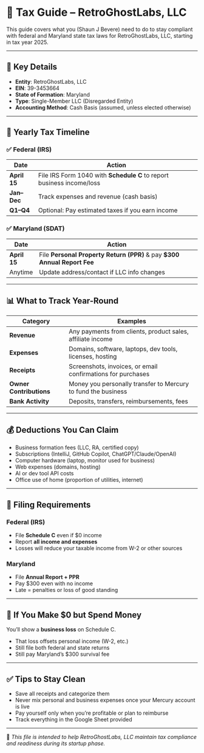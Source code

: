 # 🧾 Tax Guide – RetroGhostLabs, LLC

This guide covers what you (Shaun J Bevere) need to do to stay compliant with federal and Maryland state tax laws for RetroGhostLabs, LLC, starting in tax year 2025.

---

## 🧠 Key Details

- **Entity**: RetroGhostLabs, LLC
- **EIN**: 39-3453664
- **State of Formation**: Maryland
- **Type**: Single-Member LLC (Disregarded Entity)
- **Accounting Method**: Cash Basis (assumed, unless elected otherwise)

---

## 📅 Yearly Tax Timeline

### ✅ Federal (IRS)
| Date | Action |
|------|--------|
| **April 15** | File IRS Form 1040 with **Schedule C** to report business income/loss |
| **Jan–Dec** | Track expenses and revenue (cash basis) |
| **Q1–Q4** | Optional: Pay estimated taxes if you earn income |

### ✅ Maryland (SDAT)
| Date | Action |
|------|--------|
| **April 15** | File **Personal Property Return (PPR)** & pay **$300 Annual Report Fee** |
| Anytime | Update address/contact if LLC info changes |

---

## 📊 What to Track Year-Round

| Category | Examples |
|----------|----------|
| **Revenue** | Any payments from clients, product sales, affiliate income |
| **Expenses** | Domains, software, laptops, dev tools, licenses, hosting |
| **Receipts** | Screenshots, invoices, or email confirmations for purchases |
| **Owner Contributions** | Money you personally transfer to Mercury to fund the business |
| **Bank Activity** | Deposits, transfers, reimbursements, fees |

---

## 💰 Deductions You Can Claim

- Business formation fees (LLC, RA, certified copy)
- Subscriptions (IntelliJ, GitHub Copilot, ChatGPT/Claude/OpenAI)
- Computer hardware (laptop, monitor used for business)
- Web expenses (domains, hosting)
- AI or dev tool API costs
- Office use of home (proportion of utilities, internet)

---

## 🧾 Filing Requirements

### Federal (IRS)
- File **Schedule C** even if $0 income
- Report **all income and expenses**
- Losses will reduce your taxable income from W-2 or other sources

### Maryland
- File **Annual Report + PPR**
- Pay $300 even with no income
- Late = penalties or loss of good standing

---

## 🔄 If You Make $0 but Spend Money

You’ll show a **business loss** on Schedule C.
- That loss offsets personal income (W-2, etc.)
- Still file both federal and state returns
- Still pay Maryland’s $300 survival fee

---

## ✅ Tips to Stay Clean

- Save all receipts and categorize them
- Never mix personal and business expenses once your Mercury account is live
- Pay yourself only when you’re profitable or plan to reimburse
- Track everything in the Google Sheet provided

---

📁 _This file is intended to help RetroGhostLabs, LLC maintain tax compliance and readiness during its startup phase._
